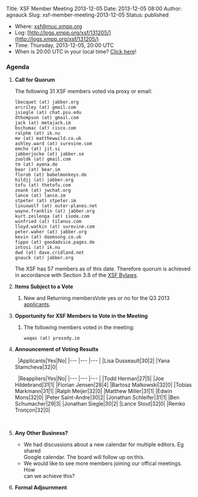 Title: XSF Member Meeting 2013-12-05
Date: 2013-12-05 08:00
Author: agnauck
Slug: xsf-member-meeting-2013-12-05
Status: published

-   Where: [xsf@muc.xmpp.org  
   ](xmpp:xsf@muc.xmpp.org?join)
-   Log:
    [http://logs.xmpp.org/xsf/131205/](http://logs.xmpp.org/xsf/131205/)
-   Time: Thursday, 2013-12-05, 20:00 UTC
-   When is 20:00 UTC in your local time? [Click
    here](http://www.worldtimeserver.com/)!

### Agenda

1.  **Call for Quorum**

    The following 31 XSF members voted via proxy or email:

        lbocquet (at) jabber.org
        arcriley (at) gmail.com
        jsiegle (at) chat.psu.edu
        dthompson (at) gmail.com
        jack (at) metajack.im
        bschumac (at) cisco.com
        ralphm (at) ik.nu
        me (at) matthewwild.co.uk
        ashley.ward (at) surevine.com
        emcho (at) jit.si
        jabberjocke (at) jabber.se
        zooldk (at) gmail.com
        tm (at) ayena.de
        bear (at) bear.im
        florob (at) babelmonkeys.de
        hildjj (at) jabber.org
        tofu (at) thetofu.com
        zeank (at) jwchat.org
        lance (at) lance.im
        stpeter (at) stpeter.im
        linuxwolf (at) outer-planes.net
        wayne.franklin (at) jabber.org
        kurt.zeilenga (at) isode.com
        winfried (at) tilanus.com
        lloyd.watkin (at) surevine.com
        peter.waher (at) jabber.org
        kevin (at) doomsong.co.uk
        fippo (at) goodadvice.pages.de
        intosi (at) ik.nu
        dwd (at) dave.cridland.net
        gnauck (at) jabber.org

    
    The XSF has 57 members as of this date. Therefore quorum is achieved
    in accordance with Section 3.8 of the [XSF
    Bylaws](/about/xsf/bylaws).

2.  **Items Subject to a Vote**
    1.  New and Returning membersVote yes or no for the Q3 2013
        [applicants](http://wiki.xmpp.org/web/Membership_Applications_Q3_2013).

3.  **Opportunity for XSF Members to Vote in the Meeting**
    1.  The following members voted in the meeting:

            waqas (at) prosody.im

4.  **Announcement of Voting Results**

     
|Applicants|Yes|No|
|--- |--- |--- |
|Lisa Dusseault|30|2|
|Yana Stamcheva|32|0|

     
|Reappliers|Yes|No|
|--- |--- |--- |
|Todd Herman|27|5|
|Joe Hildebrand|31|1|
|Florian Jensen|28|4|
|Bartosz Malkowski|32|0|
|Tobias Markmann|31|1|
|Ralph Meijer|32|0|
|Matthew Miller|31|1|
|Edwin Mons|32|0|
|Peter Saint-Andre|30|2|
|Jonathan Schleifer|31|1|
|Ben Schumacher|29|3|
|Jonathan Siegle|30|2|
|Lance Stout|32|0|
|Remko Tronçon|32|0|

    
     

5.  **Any Other Business?**
    -   We had discussions about a new calendar for multiple editors. Eg
        shared  
        Google calendar. The board will follow up on this.
    -   We would like to see more members joining our offical meetings.
        How  
        can we achieve this?

    
      
6.  **Formal Adjournment**

